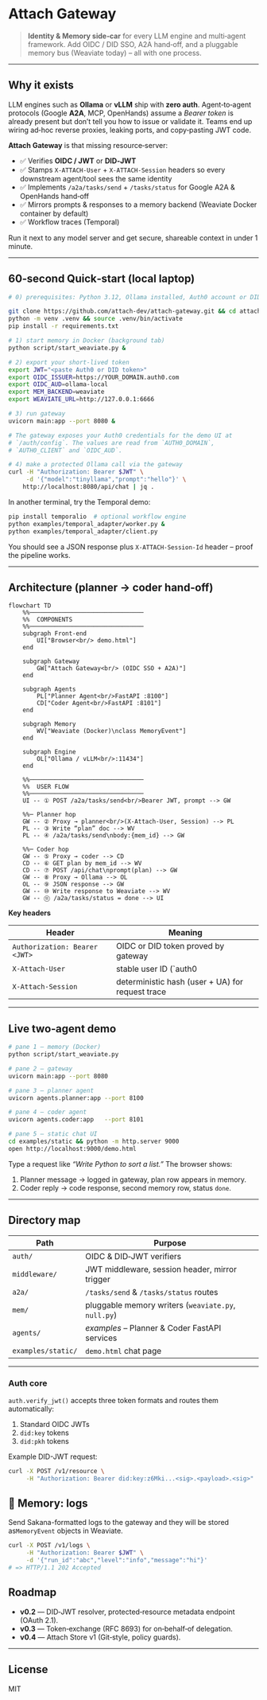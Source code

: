 # Attach Gateway

> **Identity & Memory side‑car** for every LLM engine and multi‑agent framework. Add OIDC / DID SSO, A2A hand‑off, and a pluggable memory bus (Weaviate today) – all with one process.

***

## Why it exists

LLM engines such as **Ollama** or **vLLM** ship with **zero auth**. Agent‑to‑agent protocols (Google **A2A**, MCP, OpenHands) assume a _Bearer token_ is already present but don’t tell you how to issue or validate it. Teams end up wiring ad‑hoc reverse proxies, leaking ports, and copy‑pasting JWT code.

**Attach Gateway** is that missing resource‑server:

* ✅ Verifies **OIDC / JWT** or **DID‑JWT**
* ✅ Stamps `X‑ATTACH‑User` + `X‑ATTACH‑Session` headers so every downstream agent/tool sees the same identity
* ✅ Implements `/a2a/tasks/send` + `/tasks/status` for Google A2A & OpenHands hand‑off
* ✅ Mirrors prompts & responses to a memory backend (Weaviate Docker container by default)
* ✅ Workflow traces (Temporal)

Run it next to any model server and get secure, shareable context in under 1 minute.

***

## 60‑second Quick‑start (local laptop)

```bash
# 0) prerequisites: Python 3.12, Ollama installed, Auth0 account or DID token

git clone https://github.com/attach-dev/attach-gateway.git && cd attach-gateway
python -m venv .venv && source .venv/bin/activate
pip install -r requirements.txt

# 1) start memory in Docker (background tab)
python script/start_weaviate.py &

# 2) export your short‑lived token
export JWT="<paste Auth0 or DID token>"
export OIDC_ISSUER=https://YOUR_DOMAIN.auth0.com
export OIDC_AUD=ollama-local
export MEM_BACKEND=weaviate
export WEAVIATE_URL=http://127.0.0.1:6666

# 3) run gateway
uvicorn main:app --port 8080 &

# The gateway exposes your Auth0 credentials for the demo UI at
# `/auth/config`. The values are read from `AUTH0_DOMAIN`,
# `AUTH0_CLIENT` and `OIDC_AUD`.

# 4) make a protected Ollama call via the gateway
curl -H "Authorization: Bearer $JWT" \
     -d '{"model":"tinyllama","prompt":"hello"}' \
    http://localhost:8080/api/chat | jq .
```

In another terminal, try the Temporal demo:

```bash
pip install temporalio  # optional workflow engine
python examples/temporal_adapter/worker.py &
python examples/temporal_adapter/client.py
```

You should see a JSON response plus `X‑ATTACH‑Session‑Id` header – proof the pipeline works.

***

## Architecture (planner → coder hand‑off)

```mermaid
flowchart TD
    %%────────────────────────────────
    %%  COMPONENTS
    %%────────────────────────────────
    subgraph Front-end
        UI["Browser<br/> demo.html"]
    end

    subgraph Gateway
        GW["Attach Gateway<br/> (OIDC SSO + A2A)"]
    end

    subgraph Agents
        PL["Planner Agent<br/>FastAPI :8100"]
        CD["Coder Agent<br/>FastAPI :8101"]
    end

    subgraph Memory
        WV["Weaviate (Docker)\nclass MemoryEvent"]
    end

    subgraph Engine
        OL["Ollama / vLLM<br/>:11434"]
    end

    %%────────────────────────────────
    %%  USER FLOW
    %%────────────────────────────────
    UI -- ① POST /a2a/tasks/send<br/>Bearer JWT, prompt --> GW

    %%─ Planner hop
    GW -- ② Proxy → planner<br/>(X-Attach-User, Session) --> PL
    PL -- ③ Write “plan” doc --> WV
    PL -- ④ /a2a/tasks/send\nbody:{mem_id} --> GW

    %%─ Coder hop
    GW -- ⑤ Proxy → coder --> CD
    CD -- ⑥ GET plan by mem_id --> WV
    CD -- ⑦ POST /api/chat\nprompt(plan) --> GW
    GW -- ⑧ Proxy → Ollama --> OL
    OL -- ⑨ JSON response --> GW
    GW -- ⑩ Write response to Weaviate --> WV
    GW -- ⑪ /a2a/tasks/status = done --> UI

```

**Key headers**

| Header                        | Meaning                                          |
| ----------------------------- | ------------------------------------------------ |
| `Authorization: Bearer <JWT>` | OIDC or DID token proved by gateway              |
| `X‑Attach‑User`               | stable user ID (\`auth0                          |
| `X‑Attach‑Session`            | deterministic hash (user + UA) for request trace |

***

## Live two‑agent demo

```bash
# pane 1 – memory (Docker)
python script/start_weaviate.py

# pane 2 – gateway
uvicorn main:app --port 8080

# pane 3 – planner agent
uvicorn agents.planner:app --port 8100

# pane 4 – coder agent
uvicorn agents.coder:app   --port 8101

# pane 5 – static chat UI
cd examples/static && python -m http.server 9000
open http://localhost:9000/demo.html
```

Type a request like _“Write Python to sort a list.”_ The browser shows:

1. Planner message   → logged in gateway, plan row appears in memory.
2. Coder reply       → code response, second memory row, status `done`.

***

## Directory map

| Path               | Purpose                                             |
| ------------------ | --------------------------------------------------- |
| `auth/`            | OIDC & DID‑JWT verifiers                            |
| `middleware/`      | JWT middleware, session header, mirror trigger      |
| `a2a/`             | `/tasks/send` & `/tasks/status` routes              |
| `mem/`             | pluggable memory writers (`weaviate.py`, `null.py`) |
| `agents/`          | _examples_ – Planner & Coder FastAPI services       |
| `examples/static/` | `demo.html` chat page                               |

***

### Auth core

`auth.verify_jwt()` accepts three token formats and routes them automatically:

1. Standard OIDC JWTs
2. `did:key` tokens
3. `did:pkh` tokens

Example DID-JWT request:

```bash
curl -X POST /v1/resource \
     -H "Authorization: Bearer did:key:z6Mki...<sig>.<payload>.<sig>"
```

## 💾 Memory: logs

Send Sakana-formatted logs to the gateway and they will be stored as`MemoryEvent` objects in Weaviate.

```bash
curl -X POST /v1/logs \
     -H "Authorization: Bearer $JWT" \
     -d '{"run_id":"abc","level":"info","message":"hi"}'
# => HTTP/1.1 202 Accepted
```

## Roadmap

* **v0.2** — DID‑JWT resolver, protected‑resource metadata endpoint (OAuth 2.1).
* **v0.3** — Token‑exchange (RFC 8693) for on‑behalf‑of delegation.
* **v0.4** — Attach Store v1 (Git‑style, policy guards).

***

## License

MIT
